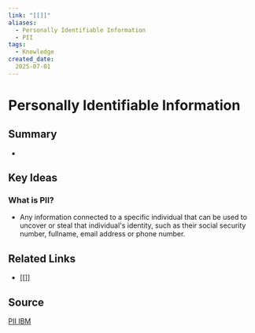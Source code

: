 ```yaml
---
link: "[[]]"
aliases: 
  - Personally Identifiable Information
  - PII
tags:
  - Knowledge
created_date:
  2025-07-01
---
```

# Personally Identifiable Information
## Summary
- 
## Key Ideas

### What is PII?
- Any information connected to a specific individual that can be used to uncover or steal that individual's identity, such as their social security number, fullname, email address or phone number.

## Related Links
- [[]]
## Source
[PII IBM](https://www.ibm.com/think/topics/pii)
